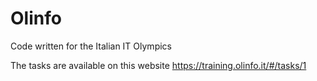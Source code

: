 # Olinfo
Code written for the Italian IT Olympics

The tasks are available on this website https://training.olinfo.it/#/tasks/1
